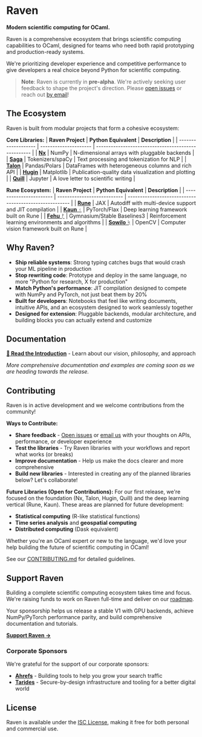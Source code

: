 # Raven

**Modern scientific computing for OCaml.**

Raven is a comprehensive ecosystem that brings scientific computing capabilities to OCaml, designed for teams who need both rapid prototyping and production-ready systems.

We're prioritizing developer experience and competitive performance to give developers a real choice beyond Python for scientific computing.

> **Note**: Raven is currently in **pre-alpha**. We're actively seeking user feedback to shape the project's direction. Please [open issues](https://github.com/raven-ml/raven/issues) or reach out [by email](mailto:thibaut.mattio@gmail.com)!

## The Ecosystem

Raven is built from modular projects that form a cohesive ecosystem:

**Core Libraries:**
| **Raven Project**   | **Python Equivalent** | **Description**                                     |
| ------------------- | --------------------- | --------------------------------------------------- |
| [**Nx**](nx/)       | NumPy                 | N-dimensional arrays with pluggable backends        |
| [**Saga**](saga/)   | Tokenizers/spaCy      | Text processing and tokenization for NLP            |
| [**Talon**](talon/) | Pandas/Polars         | DataFrames with heterogeneous columns and rich API  |
| [**Hugin**](hugin/) | Matplotlib            | Publication-quality data visualization and plotting |
| [**Quill**](quill/) | Jupyter               | A love letter to scientific writing                 |

**Rune Ecosystem:**
| **Raven Project**       | **Python Equivalent**       | **Description**                                        |
| ----------------------- | --------------------------- | ------------------------------------------------------ |
| [**Rune**](rune/)       | JAX                         | Autodiff with multi-device support and JIT compilation |
| [**Kaun** ᚲ](kaun/)     | PyTorch/Flax                | Deep learning framework built on Rune                  |
| [**Fehu** ᚠ](fehu/)     | Gymnasium/Stable Baselines3 | Reinforcement learning environments and algorithms     |
| [**Sowilo** ᛋ](sowilo/) | OpenCV                      | Computer vision framework built on Rune                |

## Why Raven?

- **Ship reliable systems**: Strong typing catches bugs that would crash your ML pipeline in production
- **Stop rewriting code**: Prototype and deploy in the same language, no more "Python for research, X for production"
- **Match Python's performance**: JIT compilation designed to compete with NumPy and PyTorch, not just beat them by 20%
- **Built for developers**: Notebooks that feel like writing documents, intuitive APIs, and an ecosystem designed to work seamlessly together
- **Designed for extension**: Pluggable backends, modular architecture, and building blocks you can actually extend and customize

## Documentation

**[📖 Read the Introduction](https://raven-ml.dev/docs/)** - Learn about our vision, philosophy, and approach

_More comprehensive documentation and examples are coming soon as we are heading towards the release._

## Contributing

Raven is in active development and we welcome contributions from the community!

**Ways to Contribute:**
- **Share feedback** - [Open issues](https://github.com/raven-ml/raven/issues) or [email us](mailto:thibaut.mattio@gmail.com) with your thoughts on APIs, performance, or developer experience
- **Test the libraries** - Try Raven libraries with your workflows and report what works (or breaks)
- **Improve documentation** - Help us make the docs clearer and more comprehensive
- **Build new libraries** - Interested in creating any of the planned libraries below? Let's collaborate!

**Future Libraries (Open for Contributions):**
For our first release, we're focused on the foundation (Nx, Talon, Hugin, Quill) and the deep learning vertical (Rune, Kaun). These areas are planned for future development:

- **Statistical computing** (R-like statistical functions)  
- **Time series analysis** and **geospatial computing**
- **Distributed computing** (Dask equivalent)

Whether you're an OCaml expert or new to the language, we'd love your help building the future of scientific computing in OCaml!

See our [CONTRIBUTING.md](CONTRIBUTING.md) for detailed guidelines.

## Support Raven

Building a complete scientific computing ecosystem takes time and focus.
We're raising funds to work on Raven full-time and deliver on our [roadmap](https://raven-ml.dev/docs/roadmap/).

Your sponsorship helps us release a stable V1 with GPU backends, achieve NumPy/PyTorch performance parity, and build comprehensive documentation and tutorials.

**[Support Raven →](https://raven-ml.dev/docs/support-raven/)**

### Corporate Sponsors

We're grateful for the support of our corporate sponsors:

- [**Ahrefs**](https://ahrefs.com) - Building tools to help you grow your search traffic
- [**Tarides**](https://tarides.com) - Secure-by-design infrastructure and tooling for a better digital world

## License

Raven is available under the [ISC License](LICENSE), making it free for both personal and commercial use.
